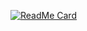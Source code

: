  [![ReadMe Card](https://github-readme-stats.vercel.app/api/pin/?username=sameer882000&theme=dark&repo=BMI-Calculator-App)](https://github.com/sameer882000/BMI-Calculator-App)
